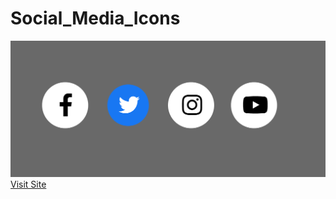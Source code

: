 <h1> Social_Media_Icons </h1>
<img src="images/project-img.bmp.png">
<a href="https://social-media-hover1.netlify.com/"> Visit Site </a>
